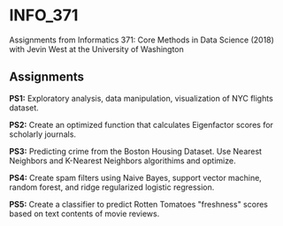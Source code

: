 # INFO_371
Assignments from Informatics 371: Core Methods in Data Science (2018) with Jevin West at the University of Washington



## Assignments

<b>PS1:</b> Exploratory analysis, data manipulation, visualization of NYC flights dataset.

<b>PS2:</b> Create an optimized function that calculates Eigenfactor scores for scholarly journals.

<b>PS3:</b> Predicting crime from the Boston Housing Dataset. Use Nearest Neighbors and K-Nearest Neighbors algorithims and optimize.

<b>PS4:</b> Create spam filters using Naive Bayes, support vector machine, random forest, and ridge regularized logistic regression.

<b>PS5:</b> Create a classifier to predict Rotten Tomatoes "freshness" scores based on text contents of movie reviews.
